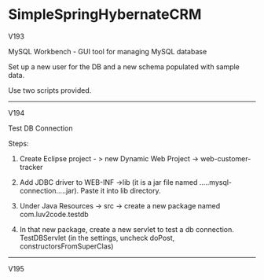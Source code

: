# SimpleSpringHybernateCRM


V193 


MySQL Workbench - GUI tool for managing MySQL database

Set up a new user for the DB and a new schema populated with sample data. 

Use two scripts provided. 



-----------------------------------------------------------------------------------


V194

Test DB Connection

Steps:
1. Create Eclipse project - > new Dynamic Web Project -> web-customer-tracker

2. Add JDBC driver to WEB-INF ->lib (it is a jar file named .....mysql-connection.....jar). Paste it into lib directory.

3. Under Java Resources -> src -> create a new package named com.luv2code.testdb

4. In that new package, create a new servlet to test a db connection. TestDBServlet (in the settings, uncheck doPost, constructorsFromSuperClas)

-----------------------------------------------------------------------------------

V195



